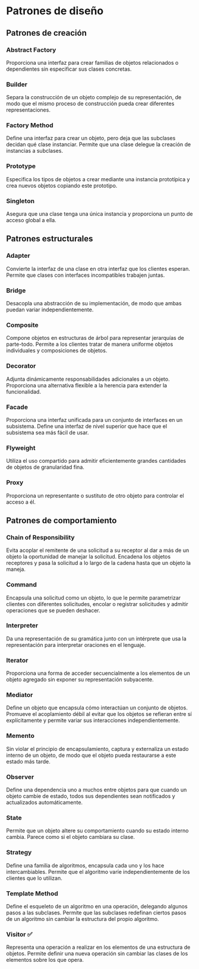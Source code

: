 ﻿# Patrones de diseño

## Patrones de creación

### Abstract Factory

Proporciona una interfaz para crear familias de objetos relacionados o dependientes sin especificar sus clases concretas.


### Builder

Separa la construcción de un objeto complejo de su representación, de modo que el mismo proceso de construcción pueda crear diferentes representaciones.

### Factory Method

Define una interfaz para crear un objeto, pero deja que las subclases decidan qué clase instanciar. Permite que una clase delegue la creación de instancias a subclases.

### Prototype

Especifica los tipos de objetos a crear mediante una instancia prototípica y crea nuevos objetos copiando este prototipo.

### Singleton

Asegura que una clase tenga una única instancia y proporciona un punto de acceso global a ella.

## Patrones estructurales

### Adapter

Convierte la interfaz de una clase en otra interfaz que los clientes esperan. Permite que clases con interfaces incompatibles trabajen juntas.

### Bridge

Desacopla una abstracción de su implementación, de modo que ambas puedan variar independientemente.

### Composite

Compone objetos en estructuras de árbol para representar jerarquías de parte-todo. Permite a los clientes tratar de manera uniforme objetos individuales y composiciones de objetos.

### Decorator

Adjunta dinámicamente responsabilidades adicionales a un objeto. Proporciona una alternativa flexible a la herencia para extender la funcionalidad.

### Facade

Proporciona una interfaz unificada para un conjunto de interfaces en un subsistema. Define una interfaz de nivel superior que hace que el subsistema sea más fácil de usar.

### Flyweight

Utiliza el uso compartido para admitir eficientemente grandes cantidades de objetos de granularidad fina.

### Proxy

Proporciona un representante o sustituto de otro objeto para controlar el acceso a él.

## Patrones de comportamiento

### Chain of Responsibility

Evita acoplar el remitente de una solicitud a su receptor al dar a más de un objeto la oportunidad de manejar la solicitud. Encadena los objetos receptores y pasa la solicitud a lo largo de la cadena hasta que un objeto la maneja.

### Command

Encapsula una solicitud como un objeto, lo que le permite parametrizar clientes con diferentes solicitudes, encolar o registrar solicitudes y admitir operaciones que se pueden deshacer.

### Interpreter

Da una representación de su gramática junto con un intérprete que usa la representación para interpretar oraciones en el lenguaje.

### Iterator

Proporciona una forma de acceder secuencialmente a los elementos de un objeto agregado sin exponer su representación subyacente.

### Mediator

Define un objeto que encapsula cómo interactúan un conjunto de objetos. Promueve el acoplamiento débil al evitar que los objetos se refieran entre sí explícitamente y permite variar sus interacciones independientemente.

### Memento

Sin violar el principio de encapsulamiento, captura y externaliza un estado interno de un objeto, de modo que el objeto pueda restaurarse a este estado más tarde.

### Observer

Define una dependencia uno a muchos entre objetos para que cuando un objeto cambie de estado, todos sus dependientes sean notificados y actualizados automáticamente.

### State

Permite que un objeto altere su comportamiento cuando su estado interno cambia. Parece como si el objeto cambiara su clase.

### Strategy

Define una familia de algoritmos, encapsula cada uno y los hace intercambiables. Permite que el algoritmo varíe independientemente de los clientes que lo utilizan.

### Template Method

Define el esqueleto de un algoritmo en una operación, delegando algunos pasos a las subclases. Permite que las subclases redefinan ciertos pasos de un algoritmo sin cambiar la estructura del propio algoritmo.

### Visitor ✅

Representa una operación a realizar en los elementos de una estructura de objetos. Permite definir una nueva operación sin cambiar las clases de los elementos sobre los que opera.

